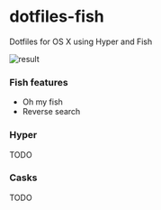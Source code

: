 # dotfiles-fish
Dotfiles for OS X using Hyper and Fish

![result](http://i.imgur.com/rFw1RRP.jpg)

### Fish features
 - Oh my fish 
 - Reverse search

### Hyper
TODO

### Casks
TODO

